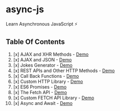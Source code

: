 # async-js

Learn Asynchronous JavaScript :zap:

## Table Of Contents

1. [x] AJAX and XHR Methods - [Demo](https://bolajiayodeji.github.io/async-js/01-Ajax%20&%20XHR%20Methods/)
2. [x] AJAX and JSON - [Demo](https://bolajiayodeji.github.io/async-js/02-Ajax%20&%20JSON/)
3. [x] Jokes Generator - [Demo](https://bolajiayodeji.github.io/async-js/03-Jokes%20Generator)
4. [x] REST APIs and Other HTTP Methods - [Demo](https://bolajiayodeji.github.io/async-js/04-REST%20APIs%20%26%20Other%20HTTP%20Methods)
5. [x] Call Back Functions - [Demo](https://bolajiayodeji.github.io/async-js/05-Call%20Back%20Functions)
6. [x] Custom HTTP Library - [Demo](https://bolajiayodeji.github.io/async-js/06-Custom%20HTTP%20Library)
7. [x] ES6 Promises - [Demo](https://bolajiayodeji.github.io/async-js/07-ES6%20Promises)
8. [x] The Fetch API - [Demo](https://bolajiayodeji.github.io/async-js/08-The%20Fetch%20API)
9. [x] Custom FETCH API Library - [Demo](https://bolajiayodeji.github.io/async-js/09-Custom%20FETCH%20Library)
10. [x] Async and Await - [Demo](https://bolajiayodeji.github.io/async-js/10-Async%20%26%20Await)
